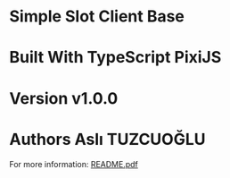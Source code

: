 #  Simple Slot Client Base

#  Built With TypeScript PixiJS 

#  Version v1.0.0

# Authors Aslı TUZCUOĞLU


For more information: 
[README.pdf](https://github.com/ParanoidAandroid42/SlotGame/files/4083591/README.pdf)